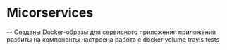 # Micorservices
-- Созданы Docker-образы для сервисного приложения
приложения разбиты на компоненты
настроена работа с docker volume
travis tests
